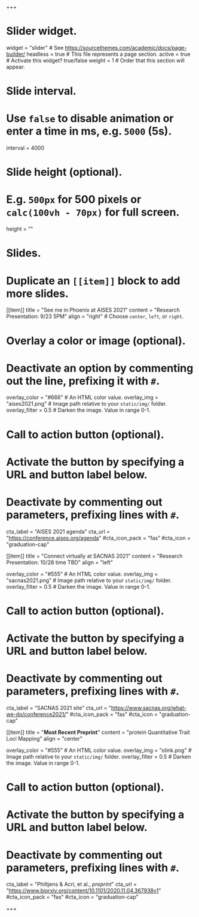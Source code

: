 +++
# Slider widget.
widget = "slider"  # See https://sourcethemes.com/academic/docs/page-builder/
headless = true  # This file represents a page section.
active = true  # Activate this widget? true/false
weight = 1  # Order that this section will appear.

# Slide interval.
# Use `false` to disable animation or enter a time in ms, e.g. `5000` (5s).
interval = 4000

# Slide height (optional).
# E.g. `500px` for 500 pixels or `calc(100vh - 70px)` for full screen.
height = ""

# Slides.
# Duplicate an `[[item]]` block to add more slides.
[[item]]
  title = "See me in Phoenix at AISES 2021"
  content = "Research Presentation: 9/23 5PM"
  align = "right"  # Choose `center`, `left`, or `right`.

  # Overlay a color or image (optional).
  #   Deactivate an option by commenting out the line, prefixing it with `#`.
  overlay_color = "#666"  # An HTML color value.
  overlay_img = "aises2021.png"  # Image path relative to your `static/img/` folder.
  overlay_filter = 0.5  # Darken the image. Value in range 0-1.

  # Call to action button (optional).
  #   Activate the button by specifying a URL and button label below.
  #   Deactivate by commenting out parameters, prefixing lines with `#`.
  cta_label = "AISES 2021 agenda"
  cta_url = "https://conference.aises.org/agenda"
  #cta_icon_pack = "fas"
  #cta_icon = "graduation-cap"

[[item]]
  title = "Connect virtually at SACNAS 2021"
  content = "Research Presentation: 10/28 time TBD"
  align = "left"

  overlay_color = "#555"  # An HTML color value.
  overlay_img = "sacnas2021.png"  # Image path relative to your `static/img/` folder.
  overlay_filter = 0.5  # Darken the image. Value in range 0-1.

 # Call to action button (optional).
  #   Activate the button by specifying a URL and button label below.
  #   Deactivate by commenting out parameters, prefixing lines with `#`.
  cta_label = "SACNAS 2021 site"
  cta_url = "https://www.sacnas.org/what-we-do/conference2021/"
  #cta_icon_pack = "fas"
  #cta_icon = "graduation-cap"

[[item]]
  title = "**Most Recent Preprint**"
  content = "protein Quantitative Trait Loci Mapping"
  align = "center"

  overlay_color = "#555"  # An HTML color value.
  overlay_img = "olink.png"  # Image path relative to your `static/img/` folder.
  overlay_filter = 0.5  # Darken the image. Value in range 0-1.

 # Call to action button (optional).
  #   Activate the button by specifying a URL and button label below.
  #   Deactivate by commenting out parameters, prefixing lines with `#`.
  cta_label = "Philtjens & Acri, et al., _preprint_"
  cta_url = "https://www.biorxiv.org/content/10.1101/2020.11.04.367938v1"
  #cta_icon_pack = "fas"
  #cta_icon = "graduation-cap"

+++
